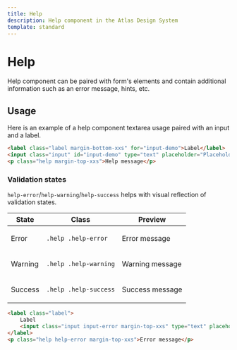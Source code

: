 ```yaml
---
title: Help
description: Help component in the Atlas Design System
template: standard
---
```


# Help

Help component can be paired with form's elements and contain additional information such as an error message, hints, etc.

## Usage

Here is an example of a help component textarea usage paired with an input and a label.

```html
<label class="label margin-bottom-xxs" for="input-demo">Label</label>
<input class="input" id="input-demo" type="text" placeholder="Placeholder" />
<p class="help margin-top-xxs">Help message</p>
```

### Validation states

`help-error`/`help-warning`/`help-success` helps with visual reflection of validation states.

| State   | Class                 | Preview                                                          |
| ------- | --------------------- | ---------------------------------------------------------------- |
| Error   | `.help .help-error`   | <p class="help help-error margin-top-none">Error message</p>     |
| Warning | `.help .help-warning` | <p class="help help-warning margin-top-none">Warning message</p> |
| Success | `.help .help-success` | <p class="help help-success margin-top-none">Success message</p> |

```html
<label class="label">
	Label
	<input class="input input-error margin-top-xxs" type="text" placeholder="Placeholder" />
</label>
<p class="help help-error margin-top-xxs">Error message</p>
```

